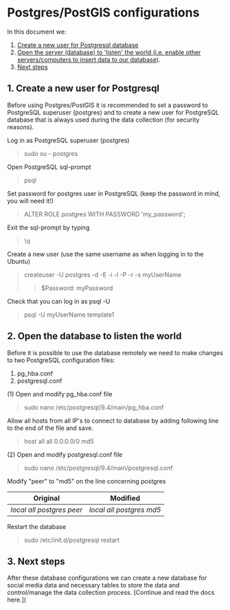 # Postgres/PostGIS configurations

In this document we:

1. [Create a new user for Postgresql database](#1)
2. [Open the server (database) to 'listen' the world (i.e. enable other servers/computers to insert data to our database)](#2).
3. [Next steps](#3)

## <a name="1"><a/>1. Create a new user for Postgresql

Before using Postgres/PostGIS it is recommended to set a password to PostgreSQL superuser (postgres) and to create a new user for PostgreSQL database 
that is always used during the data collection (for security reasons).     

Log in as PostgreSQL superuser (postgres)

>   sudo su - postgres

Open PostgreSQL sql-prompt
>   psql

Set password for postgres user in PostgreSQL (keep the password in mind, you will need it!)
>   ALTER ROLE postgres WITH PASSWORD 'my_password';

Exit the sql-prompt by typing
>   \q 

Create a new user (use the same username as when logging in to the Ubuntu)
>   createuser -U postgres -d -E -i -l -P -r -s myUserName
>   >$Password: myPassword

Check that you can log in as psql -U <yourusername>
>   psql -U myUserName template1

## <a name="2"><a/>2. Open the database to listen the world
Before it is possible to use the database remotely we need to make changes to two PostgreSQL configuration files:
 1. pg_hba.conf 
 2. postgresql.conf
  

(1) Open and modify pg_hba.conf file
>   sudo nano /etc/postgresql/9.4/main/pg_hba.conf

Allow all hosts from all IP's to connect to database by adding following line to the end of the file and save.
>   host all all 0.0.0.0/0 md5
    

(2) Open and modify postgresql.conf file 
>   sudo nano /etc/postgresql/9.4/main/postgresql.conf

Modify "peer" to "md5" on the line concerning postgres

| Original | Modified |
|----------| ---------|
| _local   all   postgres   peer_ | _local   all   postgres   md5_ | 

Restart the database
>   sudo /etc/init.d/postgresql restart

## <a name="3"><a/>3. Next steps

After these database configurations we can create a new database for social media data and necessary tables to store the data and control/manage the data collection process. 
[Continue and read the docs here.](  